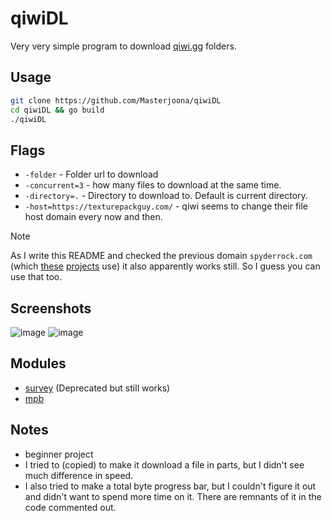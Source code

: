 # qiwiDL

Very very simple program to download [qiwi.gg](https.//qiwi.gg) folders.

## Usage

```bash
git clone https://github.com/Masterjoona/qiwiDL
cd qiwiDL && go build
./qiwiDL
```

## Flags
- `-folder` - Folder url to download
- `-concurrent=3` - how many files to download at the same time.
- `-directory=.` - Directory to download to. Default is current directory.
- `-host=https://texturepackguy.com/` - qiwi seems to change their file host domain every now and then. 
> [!NOTE]
> As I write this README and checked the previous domain `spyderrock.com` (which [these](https://github.com/jufantozzi/Qiwi.gg-downloader/blob/2d086e28eaf7f3a6972340a0f1c78b03c2f751d2/downloader.js#L54) [projects](https://github.com/gookie-dev/qiwi.ddl/blob/7a62b121acfc3f60818dfd53beba14e0681edeac/main.py#L8) use) it also apparently works still. So I guess you can use that too.

## Screenshots
![image](https://bin.masterjoona.dev/u/f2JYRG.png)
![image](https://bin.masterjoona.dev/u/UYah4b.png)

## Modules
- [survey](https://github.com/AlecAivazis/survey) (Deprecated but still works)
- [mpb](https://github.com/vbauerster/mpb)

## Notes
- beginner project
- I tried to (copied) to make it download a file in parts, but I didn't see much difference in speed.
- I also tried to make a total byte progress bar, but I couldn't figure it out and didn't want to spend more time on it. There are remnants of it in the code commented out.